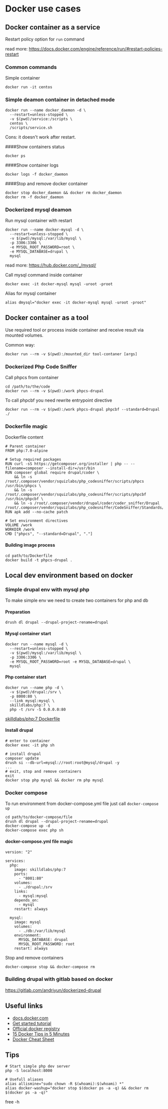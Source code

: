 # Docker use cases
## Docker container as a service

Restart policy option for `run` command

read more: https://docs.docker.com/engine/reference/run/#restart-policies-restart

### Common commands
Simple container
```
docker run -it centos
```

### Simple deamon container in detached mode
```
docker run --name docker_daemon -d \
  --restart=unless-stopped \
  -v $(pwd)/service:/scripts \
  centos \
  /scripts/service.sh
```
Cons: it doesn't work after restart.

####Show containers status
```
docker ps
```

####Show container logs
```
docker logs -f docker_daemon
```

####Stop and remove docker container
```
docker stop docker_daemon && docker rm docker_daemon
docker rm -f docker_daemon
```

### Dockerized mysql deamon
Run mysql container with restart
```
docker run --name docker-mysql -d \
  --restart=unless-stopped \
  -v $(pwd)/mysql:/var/lib/mysql \
  -p 3306:3306 \
  -e MYSQL_ROOT_PASSWORD=root \
  -e MYSQL_DATABASE=drupal \
  mysql
```
read more: https://hub.docker.com/_/mysql/

Call mysql command inside container
```
docker exec -it docker-mysql mysql -uroot -proot
```

Alias for mysql container
```
alias dmysql="docker exec -it docker-mysql mysql -uroot -proot"
```

## Docker container as a tool

Use required tool or process inside container and receive result via mounted volumes.

Common way:
```
docker run --rm -v $(pwd):/mounted_dir tool-contaner [args]
```
### Dockerized Php Code Sniffer

Call phpcs from container
```
cd /path/to/the/code
docker run --rm -v $(pwd):/work phpcs-drupal
```

To call phpcbf you need rewrite entrypoint directive
```
docker run --rm -v $(pwd):/work phpcs-drupal phpcbf --standard=Drupal ./
```

### Dockerfile magic

Dockerfile content
```
# Parent container
FROM php:7.0-alpine

# Setup required packages
RUN curl -sS https://getcomposer.org/installer | php -- --filename=composer --install-dir=/usr/bin
RUN composer global require drupal/coder \
    && ln -s /root/.composer/vendor/squizlabs/php_codesniffer/scripts/phpcs /usr/bin/phpcs \
    && ln -s /root/.composer/vendor/squizlabs/php_codesniffer/scripts/phpcbf /usr/bin/phpcbf \
    && ln -s /root/.composer/vendor/drupal/coder/coder_sniffer/Drupal /root/.composer/vendor/squizlabs/php_codesniffer/CodeSniffer/Standards/Drupal
RUN apk add --no-cache patch

# Set environment directives
VOLUME /work
WORKDIR /work
CMD ["phpcs", "--standard=Drupal", "."]
```

#### Building image process
```
cd path/to/Dockerfile
docker build -t phpcs-drupal .
```

## Local dev environment based on docker
### Simple drupal env with mysql php
To make simple env we need to create two containers for php and db

#### Preparation
```
drush dl drupal --drupal-project-rename=drupal
```

#### Mysql container start
```
docker run --name mysql -d \
  --restart=unless-stopped \
  -v $(pwd)/mysql:/var/lib/mysql \
  -p 3306:3306 \
  -e MYSQL_ROOT_PASSWORD=root -e MYSQL_DATABASE=drupal \
  mysql
```

#### Php container start
```
docker run --name php -d \
  -v $(pwd)/drupal:/srv \
  -p 8000:80 \
  --link mysql:mysql \
  skilldlabs/php:7 \
  php -t /srv -S 0.0.0.0:80
```
[skilldlabs/php:7 Dockerfile](https://github.com/skilld-labs/docker-php/blob/master/php7/Dockerfile)

#### Install drupal
```
# enter to container 
docker exec -it php sh

# install drupal
composer update
drush si --db-url=mysql://root:root@mysql/drupal -y
...
# exit, stop and remove containers
exit
docker stop php mysql && docker rm php mysql
```

### Docker compose 

To run environment from docker-compose.yml file just call `docker-compose up`
```
cd path/to/docker-compose/file
drush dl drupal --drupal-project-rename=drupal
docker-compose up -d
docker-compose exec php sh
```

#### docker-compose.yml file magic
```
version: "2"

services:
  php:
    image: skilldlabs/php:7
    ports:
      - "8001:80"
    volumes:
      - ./drupal:/srv
    links:
      - mysql:mysql
    depends_on:
      - mysql
    restart: always

  mysql:
    image: mysql
    volumes:
      - ./db:/var/lib/mysql
    environment:
      MYSQL_DATABASE: drupal
      MYSQL_ROOT_PASSWORD: root
    restart: always
```

Stop and remove containers
```
docker-compose stop && docker-compose rm
```

### Building drupal with gitlab based on docker 

https://gitlab.com/andriyun/dockerized-drupal
  

## Useful links
* [docs.docker.com](https://docs.docker.com/)
* [Get started tutorial](https://docs.docker.com/engine/getstarted/)
* [Official docker registry](https://hub.docker.com/)
* [15 Docker Tips in 5 Minutes](https://speakerdeck.com/bmorearty/15-docker-tips-in-5-minutes)
* [Docker Cheat Sheet](https://github.com/wsargent/docker-cheat-sheet)

## Tips

```
# Start simple php dev server
php -S localhost:8000

# Usefull aliases
alias allismine="sudo chown -R $(whoami):$(whoami) *"
alias docker-washup="docker stop $(docker ps -a -q) && docker rm $(docker ps -a -q)"
```
free -h
